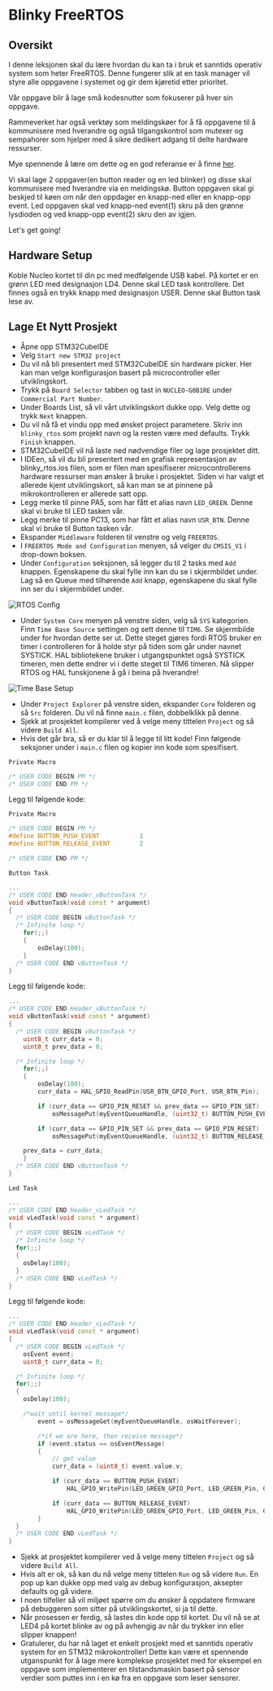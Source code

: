 # Blinky FreeRTOS

## Oversikt
I denne leksjonen skal du lære hvordan du kan ta i bruk et sanntids operativ system som heter FreeRTOS.  Denne fungerer slik at en task manager vil styre alle oppgavene i systemet og gir dem kjøretid etter prioritet. 

Vår oppgave blir å lage små kodesnutter som fokuserer på hver sin oppgave.  

Rammeverket har også verktøy som meldingskøer for å få oppgavene til å kommunisere med hverandre og også tilgangskontrol som mutexer og sempahorer som hjelper med å sikre dedikert adgang til delte hardware ressurser.  

Mye spennende å lære om dette og en god referanse er å finne [her](http://www.disca.upv.es/aperles/arm_cortex_m3/curset/CMSIS/Documentation/RTOS/html/index.html).

Vi skal lage 2 oppgaver(en button reader og en led blinker) og disse skal kommunisere med hverandre via en meldingskø. Button oppgaven skal gi beskjed til køen om når den oppdager en knapp-ned eller en knapp-opp event.  Led oppgaven skal ved knapp-ned event(1) skru på den grønne lysdioden og ved knapp-opp event(2) skru den av igjen.  

Let's get going!

## Hardware Setup
Koble Nucleo kortet til din pc med medfølgende USB kabel. På kortet er en grønn LED med designasjon LD4. Denne skal LED task kontrollere.  Det finnes også en trykk knapp med designasjon USER.  Denne skal Button task lese av.

## Lage Et Nytt Prosjekt
- Åpne opp STM32CubeIDE
- Velg ```Start new STM32 project```
- Du vil nå bli presentert med STM32CubeIDE sin hardware picker. Her kan man velge konfigurasjon basert på microcontroller eller utviklingskort.
- Trykk på ```Board Selector``` tabben og tast in ```NUCLEO-G0B1RE``` under ```Commercial Part Number```.
- Under Boards List, så vil vårt utviklingskort dukke opp.  Velg dette og trykk ```Next``` knappen.
- Du vil nå få et vindu opp med ønsket project parametere.  Skriv inn ```blinky_rtos``` som projekt navn og la resten være med defaults. Trykk ```Finish``` knappen.
- STM32CubeIDE vil nå laste ned nødvendige filer og lage prosjektet ditt.
- I IDEen, så vil du bli presentert med en grafisk representasjon av blinky_rtos.ios filen, som er filen man spesifiserer microcontrollerens hardware ressurser man ønsker å bruke i prosjektet. Siden vi har valgt et allerede kjent utviklingskort, så kan man se at pinnene på mikrokontrolleren er allerede satt opp.
- Legg merke til pinne PA5, som har fått et alias navn ```LED_GREEN```. Denne skal vi bruke til LED tasken vår.
- Legg merke til pinne PC13, som har fått et alias navn ```USR_BTN```.  Denne skal vi bruke til Button tasken vår.
- Ekspander ```Middleware``` folderen til venstre og velg ```FREERTOS```.
- I ```FREERTOS Mode and Configuration``` menyen, så velger du ```CMSIS_V1``` i drop-down boksen.
- Under ```Configuration``` seksjonen, så legger du til 2 tasks med ```Add``` knappen. Egenskapene du skal fylle inn kan du se i skjermbildet under. Lag så en Queue med tilhørende ```Add``` knapp, egenskapene du skal fylle inn ser du i skjermbildet under.

![RTOS Config](./rtos_config.jpg)

- Under ```System Core``` menyen på venstre siden, velg så ```SYS``` kategorien. Finn ```Time Base Source``` settingen og sett denne til ```TIM6```.  Se skjermbilde under for hvordan dette ser ut.  Dette steget gjøres fordi RTOS bruker en timer i controlleren for å holde styr på tiden som går under navnet SYSTICK.  HAL bibliotekene bruker i utgangspunktet også SYSTICK timeren, men dette endrer vi i dette steget til TIM6 timeren. Nå slipper RTOS og HAL funskjonene å gå i beina på hverandre!

![Time Base Setup](./sys_setup_rtos.jpg)

- Under ```Project Explorer``` på venstre siden, ekspander ```Core``` folderen og så ```Src``` folderen. Du vil nå finne ```main.c``` filen, dobbelklikk på denne.
- Sjekk at prosjektet kompilerer ved å velge meny tittelen ```Project``` og så videre ```Build All```.
- Hvis det går bra, så er du klar til å legge til litt kode!  Finn følgende seksjoner under i ```main.c``` filen og kopier inn kode som spesifisert.

```Private Macro```
```cpp
/* USER CODE BEGIN PM */
/* USER CODE END PM */
```

Legg til følgende kode:

```Private Macro```
```cpp
/* USER CODE BEGIN PM */
#define BUTTON_PUSH_EVENT			1
#define BUTTON_RELEASE_EVENT		2

/* USER CODE END PM */
```

```Button Task```
```cpp
...
/* USER CODE END Header_vButtonTask */
void vButtonTask(void const * argument)
{
  /* USER CODE BEGIN vButtonTask */
  /* Infinite loop */
	for(;;)
	{
		osDelay(100);
	}
  /* USER CODE END vButtonTask */
}
```

Legg til følgende kode:

```cpp
...
/* USER CODE END Header_vButtonTask */
void vButtonTask(void const * argument)
{
  /* USER CODE BEGIN vButtonTask */
	uint8_t curr_data = 0;
	uint8_t prev_data = 0;

  /* Infinite loop */
	for(;;)
	{
		osDelay(100);
		curr_data = HAL_GPIO_ReadPin(USR_BTN_GPIO_Port, USR_BTN_Pin);

		if (curr_data == GPIO_PIN_RESET && prev_data == GPIO_PIN_SET)
			osMessagePut(myEventQueueHandle, (uint32_t) BUTTON_PUSH_EVENT, 5);

		if (curr_data == GPIO_PIN_SET && prev_data == GPIO_PIN_RESET)
			osMessagePut(myEventQueueHandle, (uint32_t) BUTTON_RELEASE_EVENT, 5);

    prev_data = curr_data;
	}
  /* USER CODE END vButtonTask */
}
```

```Led Task```
```cpp
...
/* USER CODE END Header_vLedTask */
void vLedTask(void const * argument)
{
  /* USER CODE BEGIN vLedTask */
  /* Infinite loop */
  for(;;)
  {
    osDelay(100);
  }
  /* USER CODE END vLedTask */
}
```

Legg til følgende kode:

```cpp
...
/* USER CODE END Header_vLedTask */
void vLedTask(void const * argument)
{
  /* USER CODE BEGIN vLedTask */
	osEvent event;
	uint8_t curr_data = 0;

  /* Infinite loop */
  for(;;)
  {
    osDelay(100);

    /*wait until kernel message*/
		event = osMessageGet(myEventQueueHandle, osWaitForever);

		/*if we are here, then receive message*/
		if (event.status == osEventMessage)
		{
			// get value
			curr_data = (uint8_t) event.value.v;

			if (curr_data == BUTTON_PUSH_EVENT)
				HAL_GPIO_WritePin(LED_GREEN_GPIO_Port, LED_GREEN_Pin, GPIO_PIN_SET);

			if (curr_data == BUTTON_RELEASE_EVENT)
				HAL_GPIO_WritePin(LED_GREEN_GPIO_Port, LED_GREEN_Pin, GPIO_PIN_RESET);
		}
  }
  /* USER CODE END vLedTask */
}
```
- Sjekk at prosjektet kompilerer ved å velge meny tittelen ```Project``` og så videre ```Build All```.
- Hvis alt er ok, så kan du nå velge meny tittelen ```Run``` og så videre ```Run```. En pop up kan dukke opp med valg av debug konfigurasjon, aksepter defaults og gå videre.
- I noen tilfeller så vil miljøet spørre om du ønsker å oppdatere firmware på debuggeren som sitter på utviklingskortet, si ja til dette.
- Når prosessen er ferdig, så lastes din kode opp til kortet.  Du vil nå se at LED4 på kortet blinke av og på avhengig av når du trykker inn eller slipper knappen!
- Gratulerer, du har nå laget et enkelt prosjekt med et sanntids operativ system for en STM32 mikrokontroller!  Dette kan være et spennende utganspunkt for å lage mere komplekse prosjektet med for eksempel en oppgave som implementerer en tilstandsmaskin basert på sensor verdier som puttes inn i en kø fra en oppgave som leser sensorer. 

